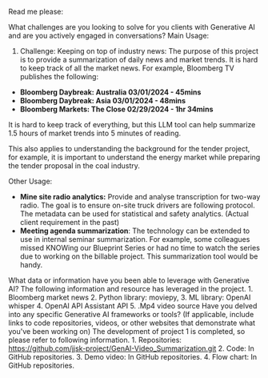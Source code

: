 Read me please:

What challenges are you looking to solve for you clients with Generative AI and are you actively engaged in conversations?
Main Usage: 
1. Challenge: Keeping on top of industry news: The purpose of this project is to provide a summarization of daily news and market trends. It is hard to keep track of all the market news.
For example, Bloomberg TV publishes the following:
- **Bloomberg Daybreak: Australia 03/01/2024 - 45mins**
- **Bloomberg Daybreak: Asia 03/01/2024 - 48mins**
- **Bloomberg Markets: The Close 02/29/2024 - 1hr 34mins**
            
It is hard to keep track of everything, but this LLM tool can help summarize 1.5 hours of market trends into 5 minutes of reading.
            
This also applies to understanding the background for the tender project, for example, it is important to understand the energy market while preparing the tender proposal in the coal industry.
            
Other Usage:
- **Mine site radio analytics:** Provide and analyse transcription for two-way radio. The goal is to ensure on-site truck drivers are following protocol. The metadata can be used for statistical and safety analytics. (Actual client requirement in the past)
- **Meeting agenda summarization**: The technology can be extended to use in internal seminar summarization. For example, some colleagues missed KNOWing our Blueprint Series or had no time to watch the series due to working on the billable project. This summarization tool would be handy.

What data or information have you been able to leverage with Generative AI?
The following information and resource has leveraged in the project. 
        1. Bloomberg market news 
        2. Python library: moviepy, 
        3. ML library: OpenAI whisper
        4. OpenAI API Assistant API
        5. .Mp4 video source
Have you delved into any specific Generative AI frameworks or tools? (If applicable, include links to code repositories, videos, or other websites that demonstrate what you've been working on)
The development of project 1 is completed, so please refer to following information. 
        1. Repositories: https://github.com/jjsk-project/GenAI-Video_Summarization.git 
        2. Code: In GitHub repositories.
        3. Demo video: In GitHub repositories.
        4. Flow chart: In GitHub repositories.
